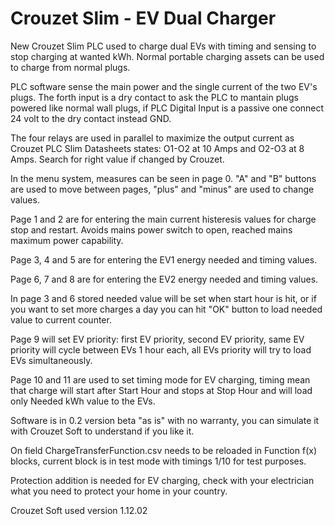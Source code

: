 # Crouzet Slim - EV Dual Charger
New Crouzet Slim PLC used to charge dual EVs with timing and sensing to stop charging at wanted kWh. Normal portable charging assets can be used to charge from normal plugs.

PLC software sense the main power and the single current of the two EV's plugs. The forth input is a dry contact to ask the PLC to mantain plugs powered like normal wall plugs, if PLC Digital Input is a passive one connect 24 volt to the dry contact instead GND.

The four relays are used in parallel to maximize the output current as Crouzet PLC Slim Datasheets states: O1-O2 at 10 Amps and O2-O3 at 8 Amps. Search for right value if changed by Crouzet.

In the menu system, measures can be seen in page 0. "A" and "B" buttons are used to move between pages, "plus" and "minus" are used to change values.

Page 1 and 2 are for entering the main current histeresis values for charge stop and restart. Avoids mains power switch to open, reached mains maximum power capability.

Page 3, 4 and 5 are for entering the EV1 energy needed and timing values.

Page 6, 7 and 8 are for entering the EV2 energy needed and timing values.

In page 3 and 6 stored needed value will be set when start hour is hit, or if you want to set more charges a day you can hit "OK" button to load needed value to current counter.

Page 9 will set EV priority: first EV priority, second EV priority, same EV priority will cycle between EVs 1 hour each, all EVs priority will try to load EVs simultaneously.

Page 10 and 11 are used to set timing mode for EV charging, timing mean that charge will start after Start Hour and stops at Stop Hour and will load only Needed kWh value to the EVs.

Software is in 0.2 version beta "as is" with no warranty, you can simulate it with Crouzet Soft to understand if you like it.

On field ChargeTransferFunction.csv needs to be reloaded in Function f(x) blocks, current block is in test mode with timings 1/10 for test purposes.

Protection addition is needed for EV charging, check with your electrician what you need to protect your home in your country.

Crouzet Soft used version 1.12.02
